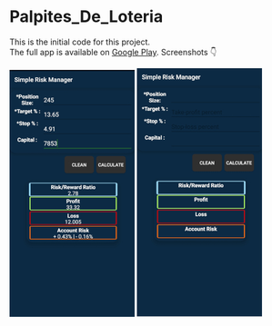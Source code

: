 # Palpites_De_Loteria

This is the initial code for this project.  
The full app is available on [Google Play](https://play.google.com/store/apps/details?id=com.a7apps.palpitesdeloteria).
Screenshots :point_down:

![app working in mobile screenshot_1](https://github.com/ArrudaFernanda/Simple_Risk_Manager/blob/master/screenshot_220x435.jpg)
![app working in mobile screenshot_1](https://github.com/ArrudaFernanda/Simple_Risk_Manager/blob/master/screenshot_220x438.jpg)
